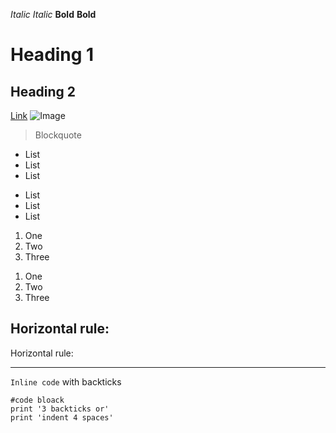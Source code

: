 *Italic* 
_Italic_
**Bold**
__Bold__
# Heading 1
## Heading 2
[Link](https://docs.google.com/document/d/1fja5XK2yNsCfvfLCnvNBkxYMa0v1Y1Syd59g4AIfNao/edit#)
![Image](file:///Users/rishikakejriwal/Documents/Stay%20Gold%20Logo.png)
> Blockquote
* List
* List
* List
- List 
- List
- List
1. One
2. Two
3. Three
1) One 
2) Two 
3) Three

Horizontal rule:
--- 

Horizontal rule:
***

`Inline code` with backticks

```
#code bloack
print '3 backticks or'
print 'indent 4 spaces'
```


